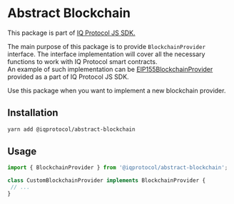# Abstract Blockchain
This package is part of [IQ Protocol JS SDK.](https://github.com/iqalliance/iq-sdk-js)

The main purpose of this package is to provide `BlockchainProvider` interface.
The interface implementation will cover all the necessary functions to work with IQ Protocol smart contracts.  
An example of such implementation can be [EIP155BlockchainProvider](https://github.com/iqalliance/iq-sdk-js/tree/main/packages/blockchains/eip155)
provided as a part of IQ Protocol JS SDK.

Use this package when you want to implement a new blockchain provider.

## Installation  
```bash
yarn add @iqprotocol/abstract-blockchain
```

## Usage
```ts
import { BlockchainProvider } from '@iqprotocol/abstract-blockchain';

class CustomBlockchainProvider implements BlockchainProvider {
 // ...
}

```
